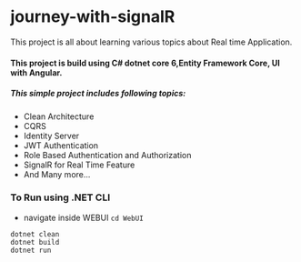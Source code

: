 # journey-with-signalR

This project is all about learning various topics about Real time Application.
#### This project is build using C# dotnet core 6,Entity Framework Core, UI with Angular.

##### This simple project includes following topics:
* Clean Architecture
* CQRS
* Identity Server
* JWT Authentication
* Role Based Authentication and Authorization
* SignalR for Real Time Feature
* And Many more...

### To Run using .NET CLI
* navigate inside WEBUI
`
cd WebUI
`
```
dotnet clean
dotnet build
dotnet run
```
